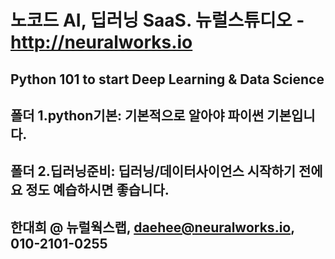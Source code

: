 
# 노코드 AI, 딥러닝 SaaS. 뉴럴스튜디오 - http://neuralworks.io

## Python 101 to start Deep Learning & Data Science

## 폴더 1.python기본: 기본적으로 알아야 파이썬 기본입니다. 
## 폴더 2.딥러닝준비: 딥러닝/데이터사이언스 시작하기 전에 요 정도 예습하시면 좋습니다.

## 한대희 @ 뉴럴웍스랩, daehee@neuralworks.io,  010-2101-0255



